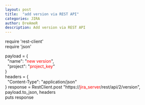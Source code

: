 ```yaml
---
layout: post
title:  "add version via REST API"
categories: JIRA
author: DreAmeR
description: Add version via REST API
---
```


>
require 'rest-client'  
require 'json'  
>
payload = {  
   &nbsp;&nbsp;"name": "<font color=red >new version</font>",  
   &nbsp;&nbsp;"project": "<font color=red >project_key</font>"  
}  
headers = {  
  &nbsp;&nbsp;"Content-Type": "application/json"  
}
response = RestClient.post "https://<font color=red >jira_server</font>/rest/api/2/version", payload.to_json, headers  
puts response  



